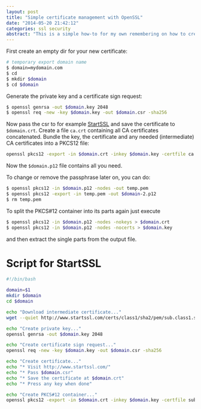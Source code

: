 ```yaml
---
layout: post
title: "Simple certificate management with OpenSSL"
date: "2014-05-20 21:42:12"
categories: ssl security
abstract: "This is a simple how-to for my own remembering on how to create and package a fresh SSL certificate."
---
```


First create an empty dir for your new certificate:

``` bash
# temporary export domain name
$ domain=mydomain.com
$ cd
$ mkdir $domain
$ cd $domain
```

Generate the private key and a certificate sign request:

``` bash
$ openssl genrsa -out $domain.key 2048
$ openssl req -new -key $domain.key -out $domain.csr -sha256
```

Now pass the csr to for example [StartSSL](https://www.startssl.com/) and save the certificate to `$domain.crt`. Create a file `ca.crt` containing all CA certificates concatenated. Bundle the key, the certificate and any needed (intermediate) CA certificates into a PKCS12 file:

``` bash
openssl pkcs12 -export -in $domain.crt -inkey $domain.key -certfile ca.pem -name "$domain" -out $domain.p12
```

Now the `$domain.p12` file contains all you need.

To change or remove the passphrase later on, you can do:

``` bash
$ openssl pkcs12 -in $domain.p12 -nodes -out temp.pem
$ openssl pkcs12 -export -in temp.pem -out $domain-2.p12
$ rm temp.pem
```

To split the PKCS#12 container into its parts again just execute

``` bash
$ openssl pkcs12 -in $domain.p12 -nodes -nokeys > $domain.crt
$ openssl pkcs12 -in $domain.p12 -nodes -nocerts > $domain.key
```

and then extract the single parts from the output file.

# Script for StartSSL

``` bash certificate.sh
#!/bin/bash

domain=$1
mkdir $domain
cd $domain

echo "Download intermediate certificate..."
wget --quiet http://www.startssl.com/certs/class1/sha2/pem/sub.class1.server.sha2.ca.pem

echo "Create private key..."
openssl genrsa -out $domain.key 2048

echo "Create certificate sign request..."
openssl req -new -key $domain.key -out $domain.csr -sha256

echo "Create certificate..."
echo "* Visit http://www.startssl.com/"
echo "* Pass $domain.csr"
echo "* Save the certificate at $domain.crt"
echo "* Press any key when done"

echo "Create PKCS#12 container..."
openssl pkcs12 -export -in $domain.crt -inkey $domain.key -certfile sub.class1.server.sha2.ca.pem -name "$domain" -out $domain.p12
```
